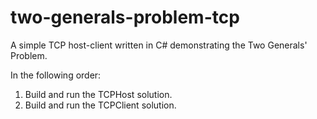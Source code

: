 <h1>two-generals-problem-tcp</h1>

A simple TCP host-client written in C# demonstrating the Two Generals' Problem.

In the following order:

  1. Build and run the TCPHost solution.
  2. Build and run the TCPClient solution.
